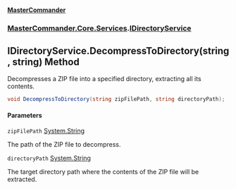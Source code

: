 #### [MasterCommander](MasterCommander.md 'MasterCommander')
### [MasterCommander.Core.Services](MasterCommander.Core.Services.md 'MasterCommander.Core.Services').[IDirectoryService](IDirectoryService.md 'MasterCommander.Core.Services.IDirectoryService')

## IDirectoryService.DecompressToDirectory(string, string) Method

Decompresses a ZIP file into a specified directory, extracting all its contents.

```csharp
void DecompressToDirectory(string zipFilePath, string directoryPath);
```
#### Parameters

<a name='MasterCommander.Core.Services.IDirectoryService.DecompressToDirectory(string,string).zipFilePath'></a>

`zipFilePath` [System.String](https://docs.microsoft.com/en-us/dotnet/api/System.String 'System.String')

The path of the ZIP file to decompress.

<a name='MasterCommander.Core.Services.IDirectoryService.DecompressToDirectory(string,string).directoryPath'></a>

`directoryPath` [System.String](https://docs.microsoft.com/en-us/dotnet/api/System.String 'System.String')

The target directory path where the contents of the ZIP file will be extracted.